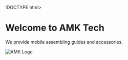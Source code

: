 !DOCTYPE html>
<html lang="en">
<head>
    <meta charset="UTF-8">
    <meta name="viewport" content="width=device-width, initial-scale=1.0">
    <title>AMK Tech - Mobile Assembling</title>
    <link rel="stylesheet" href="style.css">
</head>
<body>
    <h1>Welcome to AMK Tech</h1>
    <p>We provide mobile assembling guides and accessories.</p>
    <img src="images/logo.png" alt="AMK Logo">
    <script src="script.js"></script>
</body>
</html>
